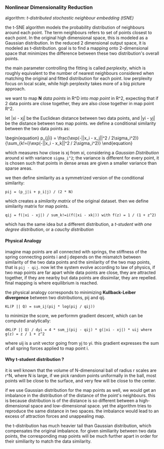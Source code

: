 ### Nonlinear Dimensionality Reduction
algorithm: *t-distributed stochastic neighbour embedding (tSNE)*

the t-SNE algorithm models the probability distribution of neighbours around each point. The term neighbours refers to set of points closest to each point. In the original high dimensional space, this is modeled as a Gaussian distribution. In the reduced 2 dimensional output space, it is modeled as t-distribution. goal is to find a mapping onto 2-dimensional space that minimizes the difference between these two distribution's overall points.

the main parameter controlling the fitting is called *perplexity*, which is roughly equivalent to the number of nearest neighbours considered when matching the original and fitted distribution for each point. low perplexity focus on local scale, while high perplexity takes more of a big picture approach.

we want to map **N** *data points* in R^D into *map point* in R^2, expecting that if 2 data points are close together, they are also close together in map point R^2.

let |xi - xj| be the Euclidean distance between two data points, and |yi - yj| be the distance between two map points. we define a conditional similarity between the two data points as:

\begin{equation}
p_{j|i} = \frac{\exp(-||x_i - x_j||^2 / 2\sigma_i^2)}{\sum_{k!=i}\exp(-||x_i - x_k||^2 / 2\sigma_i^2)}
\end{equation}

which measures how close is xj from xi, considering a *Gaussian Distribution* around xi with variance `sigma_i^2`; the variance is different for every point, it is chosen such that points in dense areas are given a smaller variance than sparse areas.

we then define similarity as a symmetrized version of the conditional similarity:

```
pij = (p_j|i + p_i|j) / (2 * N)
```

which creates a *similarity matrix* of the original dataset. then we define similarity matrix for map points.

```
qij = f(|xi - xj|) / sum_k!=i(f(|xi - xk|)) with f(z) = 1 / (1 + z^2)
```

which has the same idea but a different distribution, a *t-student with one degree distribution*, or a *cauchy distribution*

#### Physical Analogy
imagine map points are all connected with springs, the stiffness of the spring connecting points i and j depends on the mismatch between similarity of the two data points and the similarity of the two map points, that is `pij - qij`. now let the system evolve according to law of physics, if two map points are far apart while data points are close, they are attracted together, if they are nearby but data points are dissimilar, they are repelled. final mapping is where equilibrium is reached.

the physical analogy corresponds to minimizing **Kullback-Leiber divergence** between two distributions, pij and qij.

```
KL(P || Q) = sum_ij(pij * log(pij / qij))
```

to minimize the score, we performm gradient descent, which can be computed analytically:

```
dKL(P || Q) / dyi = 4 * sum_j(pij - qij) * g(|xi - xj|) * uij where g(z) = z / 1 + z^2
```

where uij is a unit vector going from yj to yi. this gradient expresses the sum of all spring forces applied to map point i.

#### Why t-student distribution ?
it is well known that the volume of N-dimensional ball of radius r scales are r^N, where N is large, if we pick random points uniformally in the ball, most points will be close to the surface, and very few will be close to the center.

if we use Gaussian distribution for the map points as well, we would get an imbalance in the distribution of the distance of the point's neighbours. this is because distribution is of the distance is so different between a high-dimensional space and low-dimensional space. yet the algorithm tries to reproduce the same distance in two spaces. the imbalance would lead to an excess of attraction forces and unappealing map.

the t-distribution has much heavier tail than Gaussian distribution, which compensates the original imbalance. for given similiarity between two data points, the corresponding map points will be much further apart in order for their similiarity to match the data similarity.
